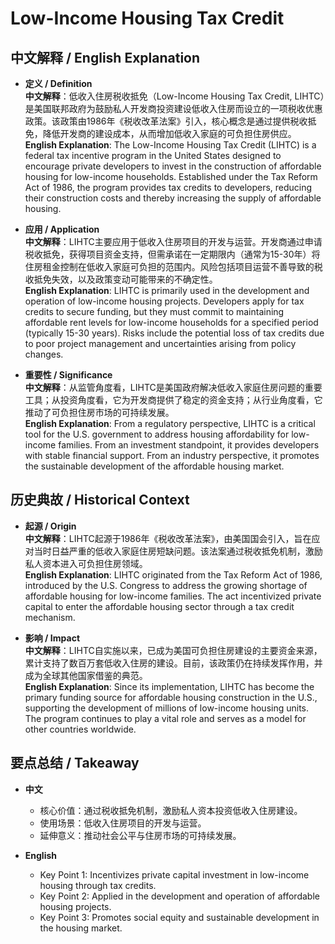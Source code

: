 # Low-Income Housing Tax Credit

## 中文解释 / English Explanation

* **定义 / Definition**  
  **中文解释**：低收入住房税收抵免（Low-Income Housing Tax Credit, LIHTC）是美国联邦政府为鼓励私人开发商投资建设低收入住房而设立的一项税收优惠政策。该政策由1986年《税收改革法案》引入，核心概念是通过提供税收抵免，降低开发商的建设成本，从而增加低收入家庭的可负担住房供应。  
  **English Explanation**: The Low-Income Housing Tax Credit (LIHTC) is a federal tax incentive program in the United States designed to encourage private developers to invest in the construction of affordable housing for low-income households. Established under the Tax Reform Act of 1986, the program provides tax credits to developers, reducing their construction costs and thereby increasing the supply of affordable housing.

* **应用 / Application**  
  **中文解释**：LIHTC主要应用于低收入住房项目的开发与运营。开发商通过申请税收抵免，获得项目资金支持，但需承诺在一定期限内（通常为15-30年）将住房租金控制在低收入家庭可负担的范围内。风险包括项目运营不善导致的税收抵免失效，以及政策变动可能带来的不确定性。  
  **English Explanation**: LIHTC is primarily used in the development and operation of low-income housing projects. Developers apply for tax credits to secure funding, but they must commit to maintaining affordable rent levels for low-income households for a specified period (typically 15-30 years). Risks include the potential loss of tax credits due to poor project management and uncertainties arising from policy changes.

* **重要性 / Significance**  
  **中文解释**：从监管角度看，LIHTC是美国政府解决低收入家庭住房问题的重要工具；从投资角度看，它为开发商提供了稳定的资金支持；从行业角度看，它推动了可负担住房市场的可持续发展。  
  **English Explanation**: From a regulatory perspective, LIHTC is a critical tool for the U.S. government to address housing affordability for low-income families. From an investment standpoint, it provides developers with stable financial support. From an industry perspective, it promotes the sustainable development of the affordable housing market.

## 历史典故 / Historical Context

* **起源 / Origin**  
  **中文解释**：LIHTC起源于1986年《税收改革法案》，由美国国会引入，旨在应对当时日益严重的低收入家庭住房短缺问题。该法案通过税收抵免机制，激励私人资本进入可负担住房领域。  
  **English Explanation**: LIHTC originated from the Tax Reform Act of 1986, introduced by the U.S. Congress to address the growing shortage of affordable housing for low-income families. The act incentivized private capital to enter the affordable housing sector through a tax credit mechanism.

* **影响 / Impact**  
  **中文解释**：LIHTC自实施以来，已成为美国可负担住房建设的主要资金来源，累计支持了数百万套低收入住房的建设。目前，该政策仍在持续发挥作用，并成为全球其他国家借鉴的典范。  
  **English Explanation**: Since its implementation, LIHTC has become the primary funding source for affordable housing construction in the U.S., supporting the development of millions of low-income housing units. The program continues to play a vital role and serves as a model for other countries worldwide.

## 要点总结 / Takeaway

* **中文**  
  - 核心价值：通过税收抵免机制，激励私人资本投资低收入住房建设。  
  - 使用场景：低收入住房项目的开发与运营。  
  - 延伸意义：推动社会公平与住房市场的可持续发展。  

* **English**  
  - Key Point 1: Incentivizes private capital investment in low-income housing through tax credits.  
  - Key Point 2: Applied in the development and operation of affordable housing projects.  
  - Key Point 3: Promotes social equity and sustainable development in the housing market.